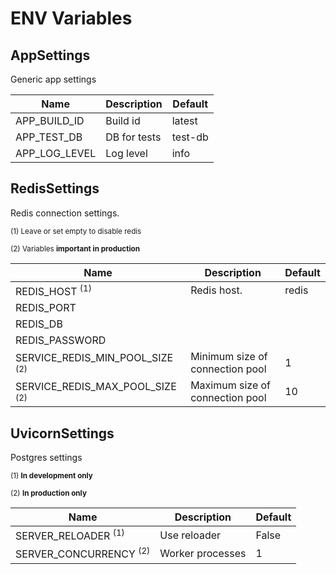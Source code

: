 # ENV Variables

## AppSettings
Generic app settings

| Name | Description | Default |
| ---- | ---- | ---- |
| APP_BUILD_ID | Build id | latest |
| APP_TEST_DB | DB for tests | test-db |
| APP_LOG_LEVEL | Log level | info |

## RedisSettings
Redis connection settings.

<sup>(1) Leave or set empty to disable redis</sup>

<sup>(2) Variables **important in production**</sup>

| Name | Description | Default |
| ---- | ---- | ---- |
| REDIS_HOST <sup>(1)</sup> | Redis host. | redis |
| REDIS_PORT |  |  |
| REDIS_DB |  |  |
| REDIS_PASSWORD |  |  |
| SERVICE_REDIS_MIN_POOL_SIZE <sup>(2)</sup> | Minimum size of connection pool | 1 |
| SERVICE_REDIS_MAX_POOL_SIZE <sup>(2)</sup> | Maximum size of connection pool | 10 |

## UvicornSettings
Postgres settings

<sup>(1) **In development only**</sup>

<sup>(2) **In production only**</sup>

| Name | Description | Default |
| ---- | ---- | ---- |
| SERVER_RELOADER <sup>(1)</sup> | Use reloader | False |
| SERVER_CONCURRENCY <sup>(2)</sup> | Worker processes | 1 |


